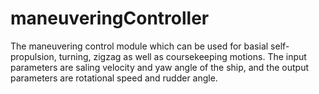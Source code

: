 # maneuveringController
The maneuvering control module which can be used for basial self-propulsion, turning, zigzag as well as coursekeeping motions. The input parameters are saling velocity and yaw angle of the ship, and the output parameters are rotational speed and rudder angle.
